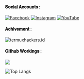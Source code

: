 #### 𝐒𝐨𝐜𝐢𝐚𝐥 𝐀𝐜𝐜𝐨𝐮𝐧𝐭𝐬 :
[![Facebook](https://img.shields.io/badge/Facebook-%231877F2.svg?logo=Facebook&logoColor=white)](https://facebook.com/your.anon.one.x) [![Instagram](https://img.shields.io/badge/Instagram-%23E4405F.svg?logo=Instagram&logoColor=white)](https://instagram.com/your_anon_one) [![YouTube](https://img.shields.io/badge/YouTube-%23FF0000.svg?logo=YouTube&logoColor=white)](https://youtube.com/@H4x9) 

####  𝐀𝐜𝐡𝐢𝐯𝐞𝐦𝐞𝐧𝐭 :
<p align=left> <img src=https://komarev.com/ghpvc/?username=termuxhackers-id alt=termuxhackers.id /> </p>

#### 𝐆𝐢𝐭𝐡𝐮𝐛 𝐖𝐨𝐫𝐤𝐢𝐧𝐠𝐬 :

<img src="https://github-readme-stats.vercel.app/api?username=h4x3r1&show_icons=true&theme=radical&title_color=8E2DE2&text_color=fff&icon_color=8E2DE2">

![Top Langs](https://github-readme-stats.vercel.app/api/top-langs/?username=h4x3r1&theme=radical&title_color=8E2DE2&text_color=fff)

